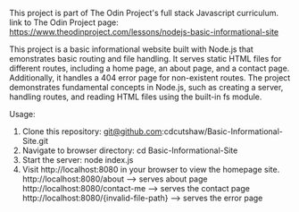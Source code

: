 This project is part of The Odin Project's full stack Javascript curriculum. link to The Odin Project page: https://www.theodinproject.com/lessons/nodejs-basic-informational-site

This project is a basic informational website built with Node.js that emonstrates basic routing and file handling. It serves static HTML files for different routes, including a home page, an about page, and a contact page. Additionally, it handles a 404 error page for non-existent routes. The project demonstrates fundamental concepts in Node.js, such as creating a server, handling routes, and reading HTML files using the built-in fs module.

Usage: 
1. Clone this repository:
    git@github.com:cdcutshaw/Basic-Informational-Site.git
2. Navigate to browser directory:
    cd Basic-Informational-Site
3. Start the server:
    node index.js
4. Visit http://localhost:8080 in your browser to view the homepage site.
    http://localhost:8080/about --> serves about page
    http://localhost:8080/contact-me --> serves the contact page
    http://localhost:8080/{invalid-file-path} --> serves the error page
